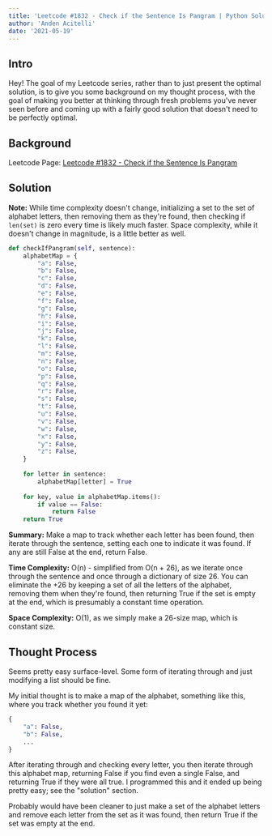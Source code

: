 ```yaml
---
title: 'Leetcode #1832 - Check if the Sentence Is Pangram | Python Solution & Walkthrough'
author: 'Anden Acitelli'
date: '2021-05-19'
---
```


## Intro
Hey! The goal of my Leetcode series, rather than to just present the optimal solution, is to give you some background on my thought process, with the goal of making you better at thinking through fresh problems you've never seen before and coming up with a fairly good solution that doesn't need to be perfectly optimal. 

## Background

Leetcode Page: [Leetcode #1832 - Check if the Sentence Is Pangram](https://leetcode.com/problems/check-if-the-sentence-is-pangram/)

## Solution
**Note:** While time complexity doesn't change, initializing a set to the set of alphabet letters, then removing them as they're found, then checking if `len(set)` is zero every time is likely much faster. Space complexity, while it doesn't change in magnitude, is a little better as well. 

```python
def checkIfPangram(self, sentence):        
    alphabetMap = {
        "a": False, 
        "b": False, 
        "c": False, 
        "d": False, 
        "e": False, 
        "f": False, 
        "g": False, 
        "h": False, 
        "i": False, 
        "j": False, 
        "k": False, 
        "l": False, 
        "m": False, 
        "n": False, 
        "o": False, 
        "p": False, 
        "q": False, 
        "r": False, 
        "s": False, 
        "t": False, 
        "u": False, 
        "v": False, 
        "w": False, 
        "x": False, 
        "y": False, 
        "z": False, 
    }
    
    for letter in sentence:
        alphabetMap[letter] = True
        
    for key, value in alphabetMap.items():
        if value == False:
            return False
    return True 
```

**Summary:** Make a map to track whether each letter has been found, then iterate through the sentence, setting each one to indicate it was found. If any are still False at the end, return False. 

**Time Complexity:** O(n) - simplified from O(n + 26), as we iterate once through the sentence and once through a dictionary of size 26. You can eliminate the +26 by keeping a set of all the letters of the alphabet, removing them when they're found, then returning True if the set is empty at the end, which is presumably a constant time operation. 

**Space Complexity:** O(1), as we simply make a 26-size map, which is constant size.

## Thought Process
Seems pretty easy surface-level. Some form of iterating through and just modifying a list should be fine.

My initial thought is to make a map of the alphabet, something like this, where you track whether you found it yet:

```python
{
    "a": False, 
    "b": False, 
    ...
}
```

After iterating through and checking every letter, you then iterate through this alphabet map, returning False if you find even a single False, and returning True if they were all true. I programmed this and it ended up being pretty easy; see the "solution" section. 

Probably would have been cleaner to just make a set of the alphabet letters and remove each letter from the set as it was found, then return True if the set was empty at the end. 